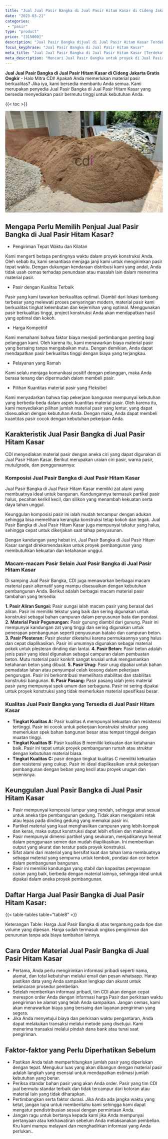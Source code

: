 ```yaml
---
title: "Jual Jual Pasir Bangka di Jual Pasir Hitam Kasar di Cideng Jakarta Gratis Ongkir"
date: "2023-03-21"
categories:
 - "pasir"
type: "product"
price: "[315000]"
description: "Jual Pasir Bangka dijual di Jual Pasir Hitam Kasar Terdekat. Jual Pasir Bangka ini sering digunakan dalam proyek konstruksi sebagai bahan campuran yang terpilih dan halus. Hubungi kami untuk informasi lebih lanjut."
focus_keyphrase: "Jual Pasir Bangka di Jual Pasir Hitam Kasar"
meta_title: "Jual Jual Pasir Bangka di Jual Pasir Hitam Kasar [Terdekat] - CDI"
meta_description: "Mencari Jual Pasir Bangka untuk proyek di Jual Pasir Hitam Kasar? Kami menyediakan Jual Pasir Bangka berkualitas untuk bahan campuran. Raih penawaran terbaik sekarang."
---
```


**Jual Jual Pasir Bangka di Jual Pasir Hitam Kasar di Cideng Jakarta Gratis Ongkir** - Halo Mitra CDI! Apakah Anda memerlukan material pasir berkualitas? Jika iya, kami bersedia membantu Anda semua. Kami merupakan penyedia Jual Pasir Bangka di Jual Pasir Hitam Kasar yang bersedia menyediakan pasir bermutu tinggi untuk kebutuhan Anda.

{{< toc >}}

![Jual Jual Pasir Bangka di Jual Pasir Hitam Kasar di Cideng Jakarta Gratis Ongkir](/images/pasir/pasir-bangunan-31.jpg)

## Mengapa Perlu Memilih Penjual Jual Pasir Bangka di Jual Pasir Hitam Kasar?

*   Pengiriman Tepat Waktu dan Kilatan

Kami mengerti betapa pentingnya waktu dalam proyek konstruksi Anda. Oleh sebab itu, kami senantiasa menjaga janji kami untuk mengirimkan pasir tepat waktu. Dengan dukungan kendaraan distribusi kami yang andal, Anda tidak usah cemas terhadap penundaan atau masalah lain dalam menerima material pasir.
*   Pasir dengan Kualitas Terbaik

Pasir yang kami tawarkan berkualitas optimal. Diambil dari lokasi tambang terbesar yang melewati proses penyaringan modern, material pasir kami berkualitas tingkat kelembutan dan kejernihan yang optimal. Menggunakan pasir berkualitas tinggi, project konstruksi Anda akan mendapatkan hasil yang optimal dan kokoh.
*   Harga Kompetitif

Kami memahami bahwa faktor biaya menjadi pertimbangan penting bagi pelanggan kami. Oleh karena itu, kami menawarkan biaya material pasir yang bersaing tanpa mengabaikan mutu. Dengan demikian, Anda dapat mendapatkan pasir berkualitas tinggi dengan biaya yang terjangkau.
*   Pelayanan yang Ramah

Kami selalu menjaga komunikasi positif dengan pelanggan, maka Anda berasa tenang dan dipermudah dalam membeli pasir.
*   Pilihan Kuantitas material pasir yang Fleksibel

Kami menyadarkan bahwa tiap pekerjaan bangunan mempunyai kebutuhan yang berbeda-beda dalam aspek kuantitas material pasir. Oleh karena itu, kami menyediakan pilihan jumlah material pasir yang lentur, yang dapat disesuaikan dengan kebutuhan Anda. Dengan maka, Anda dapat membeli kuantitas pasir cocok dengan kebutuhan pekerjaan Anda.

## Karakteristik Jual Pasir Bangka di Jual Pasir Hitam Kasar

CDI menyediakan material pasir dengan aneka ciri yang dapat digunakan di Jual Pasir Hitam Kasar. Berikut merupakan uraian ciri pasir, warna pasir, mutu/grade, dan penggunaannya:

### Komposisi Jual Pasir Bangka di Jual Pasir Hitam Kasar

Jual Pasir Bangka di Jual Pasir Hitam Kasar memiliki zat alami yang membuatnya ideal untuk bangunan. Kandungannya termasuk partikel pasir halus, pecahan kerikil kecil, dan silikon yang menambah kekuatan serta daya tahan unggul.

Keunggulan komposisi pasir ini ialah mudah tercampur dengan adukan sehingga bisa memelihara kerangka konstruksi tetap kokoh dan tegak. Jual Pasir Bangka di Jual Pasir Hitam Kasar juga mempunyai tekstur yang halus, sehingga cepat untuk dikerjakan saat tahap penyusunan.

Dengan kandungan yang hebat ini, Jual Pasir Bangka di Jual Pasir Hitam Kasar sangat direkomendasikan untuk proyek pembangunan yang membutuhkan kekuatan dan ketahanan unggul.

### Macam-macam Pasir Selain Jual Pasir Bangka di Jual Pasir Hitam Kasar

Di samping Jual Pasir Bangka, CDI juga menawarkan berbagai macam material pasir alternatif yang mampu disesuaikan dengan kebutuhan pembangunan Anda. Berikut adalah berbagai macam material pasir tambahan yang tersedia:

**1\. Pasir Aliran Sungai:** Pasir sungai ialah macam pasir yang berasal dari aliran. Pasir ini memiliki tekstur yang baik dan sering digunakan untuk konstruksi sebagai bahan campuran dalam penyusunan bata dan pondasi.
**2\. Material Pasir Pegunungan:** Pasir gunung diambil dari gunung. Pasir ini mempunyai kandungan zat yang tinggi dan sering digunakan untuk penerapan pembangunan seperti penyusunan batako dan campuran beton.
**3\. Pasir Plesteran:** Pasir plester diketahui karena permukaannya yang halus dan cepat diaplikasikan. Pasir ini umumnya digunakan sebagai material pokok untuk plesteran dinding dan lantai.
**4\. Pasir Beton:** Pasir beton adalah jenis pasir yang ideal digunakan sebagai campuran dalam pembuatan beton. Mutu material pasir konkrit sangat krusial untuk mengamankan ketahanan beton yang dibuat.
**5\. Pasir Urug:** Pasir urug dipakai untuk bahan pemadatan lahan atau penyumpal celah kosong dalam pekerjaan pengurugan. Pasir ini berkontribusi memelihara stabilitas dan stabilitas konstruksi bangunan.
**6\. Pasir Pasang:** Pasir pasang ialah jenis material pasir yang mempunyai spek umum dan serbaguna. Pasir ini sering dipakai untuk proyek konstruksi yang tidak memerlukan material spesifikasi besar.

### Kualitas Jual Pasir Bangka yang Tersedia di Jual Pasir Hitam Kasar

*   **Tingkat Kualitas A:** Pasir kualitas A mempunyai kekuatan dan resistensi tertinggi. Pasir ini cocok untuk pekerjaan konstruksi struktur yang memerlukan spek bahan bangunan besar atau tempat tinggal dengan muatan tinggi.
*   **Tingkat Kualitas B:** Pasir kualitas B memiliki kekuatan dan ketahanan baik. Pasir ini tepat untuk proyek pembangunan rumah atau struktur dengan kebutuhan material biasa.
*   **Tingkat Kualitas C:** pasir dengan tingkat kualitas C memiliki kekuatan dan resistensi yang cukup. Pasir ini ideal diaplikasikan untuk pekerjaan pembangunan dengan beban yang kecil atau proyek urugan dan sejenisnya.

## Keunggulan Jual Pasir Bangka di Jual Pasir Hitam Kasar

*   Pasir mempunyai komposisi lumpur yang rendah, sehingga amat sesuai untuk aneka tipe pembangunan gedung. Tidak akan mengalami retak atau lepas pada dinding gedung yang memakai pasir ini.
*   Partikel material yang kuat menghasilkan campuran yang lebih kompak dan keras, maka output konstruksi dapat lebih efisien dan maksimal.
*   Pasir mempunyai dimensi partikel yang seukuran, menjadikannya hemat dalam penggunaan semen dan mudah diaplikasikan. Ini memberikan output yang akurat dan teratur pada proyek konstruksi.
*   Sifat alami dari material yang bersifat kuat dan tahan lama membuatnya sebagai material yang sempurna untuk tembok, pondasi dan cor beton dalam pembangunan bangunan.
*   Pasir ini memiliki kandungan yang stabil dan kapasitas penyerapan cairan yang baik, berbeda dengan material lainnya, sehingga ideal untuk dipakai dalam aneka proyek pembangunan.

## Daftar Harga Jual Pasir Bangka di Jual Pasir Hitam Kasar:

{{< table-tables table="table8" >}}

Keterangan Table: Harga Jual Pasir Bangka di atas tergantung pada tipe dan volume yang dipesan. Harga sudah termasuk ongkos pengiriman dan penurunan tanpa ada biaya tambahan lainnya.

## Cara Order Material Jual Pasir Bangka di Jual Pasir Hitam Kasar

*   Pertama, Anda perlu mengirimkan informasi pribadi seperti nama, alamat, dan total kebutuhan melalui email dan pesan whatsapp. Harap pastikan data yang Anda sampaikan lengkap dan akurat untuk kelancaran prosedur pembelian.
*   Setelah memberikan informasi pribadi, tim CDI akan dengan cepat merespon order Anda dengan informasi harga Pasir dan perkiraan waktu pengiriman ke alamat yang telah Anda sampaikan. Jangan cemas, kami akan menawarkan biaya yang bersaing dan layanan pengiriman yang segera.
*   Jika Anda menyetujui biaya dan perkiraan waktu pengantaran, Anda dapat melakukan transaksi melalui metode yang disetujui. Kami menerima transaksi melalui pindah dana bank atau tunai saat pengiriman.

## Faktor-faktor yang Perlu Diperhatikan Sebelum

*   Pastikan Anda telah memperhitungkan jumlah pasir yang diperlukan dengan tepat. Mengukur luas yang akan dibangun dengan material pasir adalah langkah yang esensial untuk mendapatkan estimasi jumlah kebutuhan yang benar.
*   Periksa standar bahan pasir yang akan Anda order. Pasir yang tim CDI jual bermutu standar terbaik dan tidak tercampur dari kotoran atau material lain yang tidak diharapkan.
*   Pertimbangkan serta faktor durasi. Jika Anda ada jangka waktu yang ketat, jangan lupa untuk memberitahu kami sehingga kami dapat mengatur pendistribusian sesuai dengan permintaan Anda.
*   Jangan ragu untuk bertanya kepada kami jika Anda mempunyai pertanyaan atau kekhawatiran sebelum Anda melaksanakan pembelian. Kru kami mampu melayani dan menghadirkan informasi yang Anda perlukan..